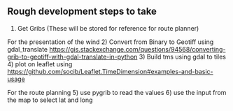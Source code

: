 ## Rough development steps to take

1) Get Gribs (These will be stored for reference for route planner)
   
For the presentation of the wind 
2) Convert from Binary to Geotiff using gdal_translate 
    https://gis.stackexchange.com/questions/94568/converting-grib-to-geotiff-with-gdal-translate-in-python
3) Build tms using gdal to tiles
4) plot on leaflet using 
    https://github.com/socib/Leaflet.TimeDimension#examples-and-basic-usage

For the route planning
5) use pygrib to read the values
6) use the input from the map to select lat and long
